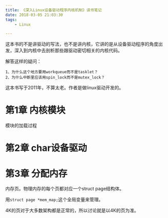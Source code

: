 ```yaml
---
title: 《深入Linux设备驱动程序内核机制》读书笔记
date: 2018-03-05 21:03:30
tags:
	- Linux

---
```




这本书的不是讲驱动的写法，也不是讲内核，它讲的是从设备驱动程序的角度出发，深入到内核中去剖析那些跟驱动密切相关的内核代码。

解答这样的疑问：

```
1、为什么这个地方要用workqueue而不是tasklet？
2、为什么中断里应该用spin_lock而不是mutex_lock？
```

这本书写于2011年，不算太老。作者是做linux驱动开发的。



# 第1章 内核模块

模块的加载过程

# 第2章 char设备驱动



# 第3章 分配内存



内存页。物理内存的每个页都对应一个struct page结构体。

用`struct page *mem_map;`这个全局变量来管理。

4K的页对于大多数架构都是正常的，所以讨论就是以4K的页为准。

